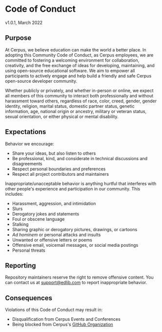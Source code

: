# Code of Conduct

v1.0.1, March 2022

## Purpose

At Cerpus, we believe education can make the world a better place. In adopting this Community Code of Conduct, as Cerpus employees, we are committed to fostering a welcoming environment for collaboration, creativity, and the free exchange of ideas for developing, maintaining, and using open-source educational software. We aim to empower all participants to actively engage and help build a friendly and safe Cerpus open-source developer community.

Whether publicly or privately, and whether in-person or online, we expect all members of this community to interact both professionally and without harassment toward others, regardless of race, color, creed, gender, gender identity, religion, marital status, domestic partner status, genetic information, age, national origin or ancestry, military or veteran status, sexual orientation, or either physical or mental disability.

## Expectations

Behavior we encourage:

- Share your ideas, but also listen to others
- Be professional, kind, and considerate in technical discussions and disagreements
- Respect personal boundaries and preferences
- Respect all project contributors and maintainers

Inappropriate/unacceptable behavior is anything hurtful that interferes with other people's experience and participation in our community. This includes:

- Harassment, aggression, and intimidation
- Slurs
- Derogatory jokes and statements
- Foul or obscene language
- Stalking
- Sharing graphic or derogatory pictures, drawings, or cartoons
- _Ad hominem_ or personal attacks and insults
- Unwanted or offensive letters or poems
- Offensive email, voicemail messages, or social media postings
- Personal threats

## Reporting

Repository maintainers reserve the right to remove offensive content. You can contact us at [support@edlib.com](mailto:support@edlib.com) to report inappropriate behavior.

## Consequences

Violations of this Code of Conduct may result in:
  * Disqualification from Cerpus Events and Conferences
  * Being blocked from Cerpus's [GitHub Organization](https://github.com/cerpus)
